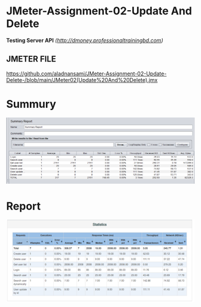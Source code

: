 # JMeter-Assignment-02-Update And Delete

<b>Testing Server API</b> <i>(http://dmoney.professionaltrainingbd.com)</i>

## JMETER FILE

https://github.com/aladnansami/JMeter-Assignment-02-Update-Delete-/blob/main/JMeter02(Update%20And%20Delete).jmx

# Summury

<img src= "https://github.com/aladnansami/JMeter-Assignment-02-Update-Delete-/blob/main/test_summary.png "><br>

# Report

<img src= "https://github.com/aladnansami/JMeter-Assignment-02-Update-Delete-/blob/main/test_report_02.png">

